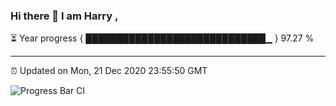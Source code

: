 ### Hi there 👋 I am Harry , 

⏳ Year progress { █████████████████████████████▁ } 97.27 %

---

⏰ Updated on Mon, 21 Dec 2020 23:55:50 GMT

![Progress Bar CI](https://github.com/duykhang68/duykhang68/workflows/Progress%20Bar%20CI/badge.svg)
